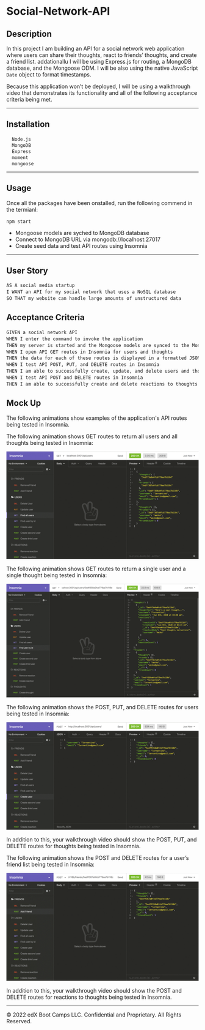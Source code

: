 # Social-Network-API

## Description
In this project I am building an API for a social network web application where users can share their thoughts, react to friends’ thoughts, and create a friend list. addationallu I will be using Express.js for routing, a MongoDB database, and the Mongoose ODM. I will be also using the native JavaScript `Date` object to format timestamps.

Because this application won’t be deployed, I will be using a walkthrough video that demonstrates its functionality and all of the following acceptance criteria being met. 

----

## Installation
  ```
    Node.js
    MongoDB
    Express
    moment
    mongoose
  ```

---

## Usage

Once all the packages have been onstalled, run the following commend in the termianl:

```
npm start 
```
- Mongoose models are syched to MongoDB database
- Connect to MongoDB URL via mongodb://localhost:27017
- Create seed data and test API routes using Insomnia
----

## User Story

```md
AS A social media startup
I WANT an API for my social network that uses a NoSQL database
SO THAT my website can handle large amounts of unstructured data
```

## Acceptance Criteria

```md
GIVEN a social network API
WHEN I enter the command to invoke the application
THEN my server is started and the Mongoose models are synced to the MongoDB database
WHEN I open API GET routes in Insomnia for users and thoughts
THEN the data for each of these routes is displayed in a formatted JSON
WHEN I test API POST, PUT, and DELETE routes in Insomnia
THEN I am able to successfully create, update, and delete users and thoughts in my database
WHEN I test API POST and DELETE routes in Insomnia
THEN I am able to successfully create and delete reactions to thoughts and add and remove friends to a user’s friend list
```

## Mock Up

The following animations show examples of the application's API routes being tested in Insomnia.

The following animation shows GET routes to return all users and all thoughts being tested in Insomnia:

![Demo of GET routes to return all users and all thoughts being tested in Insomnia.](./image/18-nosql-homework-demo-01.gif)

The following animation shows GET routes to return a single user and a single thought being tested in Insomnia:

![Demo that shows GET routes to return a single user and a single thought being tested in Insomnia.](./image/18-nosql-homework-demo-02.gif)

The following animation shows the POST, PUT, and DELETE routes for users being tested in Insomnia:

![Demo that shows the POST, PUT, and DELETE routes for users being tested in Insomnia.](./image/18-nosql-homework-demo-03.gif)

In addition to this, your walkthrough video should show the POST, PUT, and DELETE routes for thoughts being tested in Insomnia.

The following animation shows the POST and DELETE routes for a user’s friend list being tested in Insomnia:

![Demo that shows the POST and DELETE routes for a user’s friend list being tested in Insomnia.](./image/18-nosql-homework-demo-04.gif)

In addition to this, your walkthrough video should show the POST and DELETE routes for reactions to thoughts being tested in Insomnia.

---
© 2022 edX Boot Camps LLC. Confidential and Proprietary. All Rights Reserved.